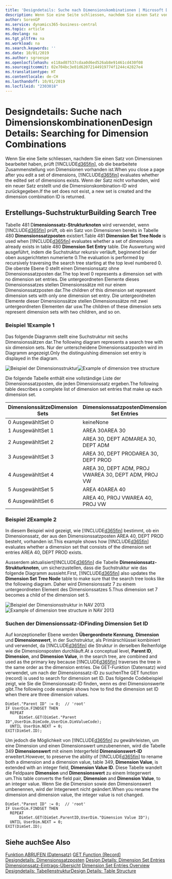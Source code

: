 ```yaml
---
title: 'Designdetails: Suche nach Dimensionskombinationen | Microsoft Docs'
description: Wenn Sie eine Seite schliessen, nachdem Sie einen Satz von Dimensionen bearbeitet haben, prüft Business Central, ob die bearbeitete Zusammenstellung von Dimensionen vorhanden ist. Wenn der Satz nicht vorhanden, wird ein neuer Satz erstellt und die Dimensionskombination-ID wird zurückgegeben.
author: SorenGP
ms.service: dynamics365-business-central
ms.topic: article
ms.devlang: na
ms.tgt_pltfrm: na
ms.workload: na
ms.search.keywords: ''
ms.date: 10/01/2019
ms.author: sgroespe
ms.openlocfilehash: e118ad07537cdaa0d6ed526ab8e91461cd430f08
ms.sourcegitcommit: 02e704bc3e01d62072144919774f1244c42827e4
ms.translationtype: HT
ms.contentlocale: de-CH
ms.lasthandoff: 10/01/2019
ms.locfileid: "2303018"
---
```

# <a name="design-details-searching-for-dimension-combinations"></a><span data-ttu-id="e0c23-104">Designdetails: Suche nach Dimensionskombinationen</span><span class="sxs-lookup"><span data-stu-id="e0c23-104">Design Details: Searching for Dimension Combinations</span></span>
<span data-ttu-id="e0c23-105">Wenn Sie eine Seite schliessen, nachdem Sie einen Satz von Dimensionen bearbeitet haben, prüft [!INCLUDE[d365fin](includes/d365fin_md.md)], ob die bearbeitete Zusammenstellung von Dimensionen vorhanden ist.</span><span class="sxs-lookup"><span data-stu-id="e0c23-105">When you close a page after you edit a set of dimensions, [!INCLUDE[d365fin](includes/d365fin_md.md)] evaluates whether the edited set of dimensions exists.</span></span> <span data-ttu-id="e0c23-106">Wenn der Satz nicht vorhanden, wird ein neuer Satz erstellt und die Dimensionskombination-ID wird zurückgegeben.</span><span class="sxs-lookup"><span data-stu-id="e0c23-106">If the set does not exist, a new set is created and the dimension combination ID is returned.</span></span>  

## <a name="building-search-tree"></a><span data-ttu-id="e0c23-107">Erstellungs-Suchstruktur</span><span class="sxs-lookup"><span data-stu-id="e0c23-107">Building Search Tree</span></span>  
 <span data-ttu-id="e0c23-108">Tabelle 481 D**imensionssatz-Strukturknoten** wird verwendet, wenn [!INCLUDE[d365fin](includes/d365fin_md.md)] prüft, ob ein Satz von Dimensionen bereits in Tabelle 480 **Dimensionssatzposten** existiert.</span><span class="sxs-lookup"><span data-stu-id="e0c23-108">Table 481 **Dimension Set Tree Node** is used when [!INCLUDE[d365fin](includes/d365fin_md.md)] evaluates whether a set of dimensions already exists in table 480 **Dimension Set Entry** table.</span></span> <span data-ttu-id="e0c23-109">Die Auswertung wird ausgeführt, indem die Suchstruktur rekursiv verläuft, beginnend bei der oben ausgerichteten numerierte 0.</span><span class="sxs-lookup"><span data-stu-id="e0c23-109">The evaluation is performed by recursively traversing the search tree starting at the top level numbered 0.</span></span> <span data-ttu-id="e0c23-110">Die oberste Ebene 0 stellt einen Dimensionssatz ohne Dimensionssatzposten dar.</span><span class="sxs-lookup"><span data-stu-id="e0c23-110">The top level 0 represents a dimension set with no dimension set entries.</span></span> <span data-ttu-id="e0c23-111">Die untergeordneten Elemente dieses Dimensionssatzes stellen Dimensionssätze mit nur einem Dimensionssatzposten dar.</span><span class="sxs-lookup"><span data-stu-id="e0c23-111">The children of this dimension set represent dimension sets with only one dimension set entry.</span></span> <span data-ttu-id="e0c23-112">Die untergeordneten Elemente dieser Dimensionssätze stellen Dimensionssätze mit zwei untergeordneten Elementen dar usw.</span><span class="sxs-lookup"><span data-stu-id="e0c23-112">The children of these dimension sets represent dimension sets with two children, and so on.</span></span>  

### <a name="example-1"></a><span data-ttu-id="e0c23-113">Beispiel 1</span><span class="sxs-lookup"><span data-stu-id="e0c23-113">Example 1</span></span>  
 <span data-ttu-id="e0c23-114">Das folgende Diagramm stellt eine Suchstruktur mit sechs Dimensionssätzen dar.</span><span class="sxs-lookup"><span data-stu-id="e0c23-114">The following diagram represents a search tree with six dimension sets.</span></span> <span data-ttu-id="e0c23-115">Nur der unterscheidene Dimensionssatzposten wird im Diagramm angezeigt.</span><span class="sxs-lookup"><span data-stu-id="e0c23-115">Only the distinguishing dimension set entry is displayed in the diagram.</span></span>  

 <span data-ttu-id="e0c23-116">![Beispiel der Dimensionsstruktur](media/nav2013_dimension_tree.png "Beispiel der Dimensionsstruktur")</span><span class="sxs-lookup"><span data-stu-id="e0c23-116">![Example of dimension tree structure](media/nav2013_dimension_tree.png "Example of dimension tree structure")</span></span>  

 <span data-ttu-id="e0c23-117">Die folgende Tabelle enthält eine vollständige Liste der Dimensionssatzposten, die jeden Dimensionssatz ergeben.</span><span class="sxs-lookup"><span data-stu-id="e0c23-117">The following table describes a complete list of dimension set entries that make up each dimension set.</span></span>  

|<span data-ttu-id="e0c23-118">Dimensionssätze</span><span class="sxs-lookup"><span data-stu-id="e0c23-118">Dimension Sets</span></span>|<span data-ttu-id="e0c23-119">Dimensionssatzposten</span><span class="sxs-lookup"><span data-stu-id="e0c23-119">Dimension Set Entries</span></span>|  
|--------------------|---------------------------|  
|<span data-ttu-id="e0c23-120">0 Ausgewählt</span><span class="sxs-lookup"><span data-stu-id="e0c23-120">Set 0</span></span>|<span data-ttu-id="e0c23-121">keine</span><span class="sxs-lookup"><span data-stu-id="e0c23-121">None</span></span>|  
|<span data-ttu-id="e0c23-122">1 Ausgewählt</span><span class="sxs-lookup"><span data-stu-id="e0c23-122">Set 1</span></span>|<span data-ttu-id="e0c23-123">AREA 30</span><span class="sxs-lookup"><span data-stu-id="e0c23-123">AREA 30</span></span>|  
|<span data-ttu-id="e0c23-124">2 Ausgewählt</span><span class="sxs-lookup"><span data-stu-id="e0c23-124">Set 2</span></span>|<span data-ttu-id="e0c23-125">AREA 30, DEPT ADM</span><span class="sxs-lookup"><span data-stu-id="e0c23-125">AREA 30, DEPT ADM</span></span>|  
|<span data-ttu-id="e0c23-126">3 Ausgewählt</span><span class="sxs-lookup"><span data-stu-id="e0c23-126">Set 3</span></span>|<span data-ttu-id="e0c23-127">AREA 30, DEPT PROD</span><span class="sxs-lookup"><span data-stu-id="e0c23-127">AREA 30, DEPT PROD</span></span>|  
|<span data-ttu-id="e0c23-128">4 Ausgewählt</span><span class="sxs-lookup"><span data-stu-id="e0c23-128">Set 4</span></span>|<span data-ttu-id="e0c23-129">AREA 30, DEPT ADM, PROJ VW</span><span class="sxs-lookup"><span data-stu-id="e0c23-129">AREA 30, DEPT ADM, PROJ VW</span></span>|  
|<span data-ttu-id="e0c23-130">5 Ausgewählt</span><span class="sxs-lookup"><span data-stu-id="e0c23-130">Set 5</span></span>|<span data-ttu-id="e0c23-131">AREA 40</span><span class="sxs-lookup"><span data-stu-id="e0c23-131">AREA 40</span></span>|  
|<span data-ttu-id="e0c23-132">6 Ausgewählt</span><span class="sxs-lookup"><span data-stu-id="e0c23-132">Set 6</span></span>|<span data-ttu-id="e0c23-133">AREA 40, PROJ VW</span><span class="sxs-lookup"><span data-stu-id="e0c23-133">AREA 40, PROJ VW</span></span>|  

### <a name="example-2"></a><span data-ttu-id="e0c23-134">Beispiel 2</span><span class="sxs-lookup"><span data-stu-id="e0c23-134">Example 2</span></span>  
 <span data-ttu-id="e0c23-135">In diesem Beispiel wird gezeigt, wie [!INCLUDE[d365fin](includes/d365fin_md.md)] bestimmt, ob ein Dimensionssatz, der aus den Dimensionssatzposten AREA 40, DEPT PROD besteht, vorhanden ist.</span><span class="sxs-lookup"><span data-stu-id="e0c23-135">This example shows how [!INCLUDE[d365fin](includes/d365fin_md.md)] evaluates whether a dimension set that consists of the dimension set entries AREA 40, DEPT PROD exists.</span></span>  

 <span data-ttu-id="e0c23-136">Ausserdem aktualisiert[!INCLUDE[d365fin](includes/d365fin_md.md)] die Tabelle **Dimensionssatz-Strukturknoten**, um sicherzustellen, dass die Suchstruktur wie das folgende Diagramm aussieht.</span><span class="sxs-lookup"><span data-stu-id="e0c23-136">First, [!INCLUDE[d365fin](includes/d365fin_md.md)] also updates the **Dimension Set Tree Node** table to make sure that the search tree looks like the following diagram.</span></span> <span data-ttu-id="e0c23-137">Daher wird Dimensionssatz 7 zu einem untergeordneten Element des Dimensionssatzes 5.</span><span class="sxs-lookup"><span data-stu-id="e0c23-137">Thus dimension set 7 becomes a child of the dimension set 5.</span></span>  

 <span data-ttu-id="e0c23-138">![Beispiel der Dimensionsstruktur in NAV 2013](media/nav2013_dimension_tree_example2.png "Beispiel der Dimensionsstruktur in NAV 2013")</span><span class="sxs-lookup"><span data-stu-id="e0c23-138">![Example of dimension tree structure in NAV 2013](media/nav2013_dimension_tree_example2.png "Example of dimension tree structure in NAV 2013")</span></span>  

### <a name="finding-dimension-set-id"></a><span data-ttu-id="e0c23-139">Suchen der Dimensionssatz-ID</span><span class="sxs-lookup"><span data-stu-id="e0c23-139">Finding Dimension Set ID</span></span>  
 <span data-ttu-id="e0c23-140">Auf konzeptioneller Ebene werden **Übergeordnete Kennung**, **Dimension** und **Dimensionswert**, in der Suchstruktur, als Primärschlüssel kombiniert und verwendet, da [!INCLUDE[d365fin](includes/d365fin_md.md)] die Struktur in derselben Reihenfolge wie die Dimensionsposten durchläuft.</span><span class="sxs-lookup"><span data-stu-id="e0c23-140">At a conceptual level, **Parent ID**, **Dimension**, and **Dimension Value**, in the search tree, are combined and used as the primary key because [!INCLUDE[d365fin](includes/d365fin_md.md)] traverses the tree in the same order as the dimension entries.</span></span> <span data-ttu-id="e0c23-141">Die GET-Funktion (Datensatz) wird verwendet, um nach der Dimensionssatz-ID zu suchen</span><span class="sxs-lookup"><span data-stu-id="e0c23-141">The GET function (record) is used to search for dimension set ID.</span></span> <span data-ttu-id="e0c23-142">Das folgende Codebeispiel zeigt, wie Sie die Dimensionssatz-ID finden, wenn es drei Dimensionswerte gibt.</span><span class="sxs-lookup"><span data-stu-id="e0c23-142">The following code example shows how to find the dimension set ID when there are three dimension values.</span></span>  

```  
DimSet."Parent ID" := 0;  // 'root'  
IF UserDim.FINDSET THEN  
  REPEAT  
      DimSet.GET(DimSet."Parent ID",UserDim.DimCode,UserDim.DimValueCode);  
  UNTIL UserDim.NEXT = 0;  
EXIT(DimSet.ID);  

```  

<span data-ttu-id="e0c23-143">Um jedoch die Möglichkeit von [!INCLUDE[d365fin](includes/d365fin_md.md)] zu gewährleisten, um eine Dimension und einen Dimensionswert umzubenennen, wird die Tabelle 349 **Dimensionswert** mit einem Intergerfeld **Dimensionswert-ID** erweitert.</span><span class="sxs-lookup"><span data-stu-id="e0c23-143">However, to preserve the ability of [!INCLUDE[d365fin](includes/d365fin_md.md)] to rename both a dimension and a dimension value, table 349, **Dimension Value**, is extended with an integer field, **Dimension Value ID**.</span></span> <span data-ttu-id="e0c23-144">Diese Tabelle wandelt die Feldpaare **Dimension** und **Dimensionswert** zu einem Integerwert um.</span><span class="sxs-lookup"><span data-stu-id="e0c23-144">This table converts the field pair, **Dimension** and **Dimension Value**, to an integer value.</span></span> <span data-ttu-id="e0c23-145">Wenn Sie die Dimension sowie den Dimensionswert umbenennen, wird der Integerwert nicht geändert.</span><span class="sxs-lookup"><span data-stu-id="e0c23-145">When you rename the dimension and dimension value, the integer value is not changed.</span></span>  

```  
DimSet."Parent ID" := 0;  // 'root'  
IF UserDim.FINDSET THEN  
  REPEAT  
      DimSet.GET(DimSet.ParentID,UserDim."Dimension Value ID");  
  UNTIL UserDim.NEXT = 0;  
EXIT(DimSet.ID);  

```  

## <a name="see-also"></a><span data-ttu-id="e0c23-146">Siehe auch</span><span class="sxs-lookup"><span data-stu-id="e0c23-146">See Also</span></span>  
 <span data-ttu-id="e0c23-147">[Funktion ABRUFEN (Datensatz)](/dynamics-nav/GET-Function--Record-)  </span><span class="sxs-lookup"><span data-stu-id="e0c23-147">[GET Function (Record)](/dynamics-nav/GET-Function--Record-)  </span></span>  
 <span data-ttu-id="e0c23-148">[Designdetails: Dimensionssatzposten](design-details-dimension-set-entries.md) </span><span class="sxs-lookup"><span data-stu-id="e0c23-148">[Design Details: Dimension Set Entries](design-details-dimension-set-entries.md) </span></span>  
 <span data-ttu-id="e0c23-149">[Dimensionssatz-Eintrags-Übersicht](design-details-dimension-set-entries-overview.md) </span><span class="sxs-lookup"><span data-stu-id="e0c23-149">[Dimension Set Entries Overview](design-details-dimension-set-entries-overview.md) </span></span>  
 [<span data-ttu-id="e0c23-150">Designdetails: Tabellenstruktur</span><span class="sxs-lookup"><span data-stu-id="e0c23-150">Design Details: Table Structure</span></span>](design-details-table-structure.md)   
 
